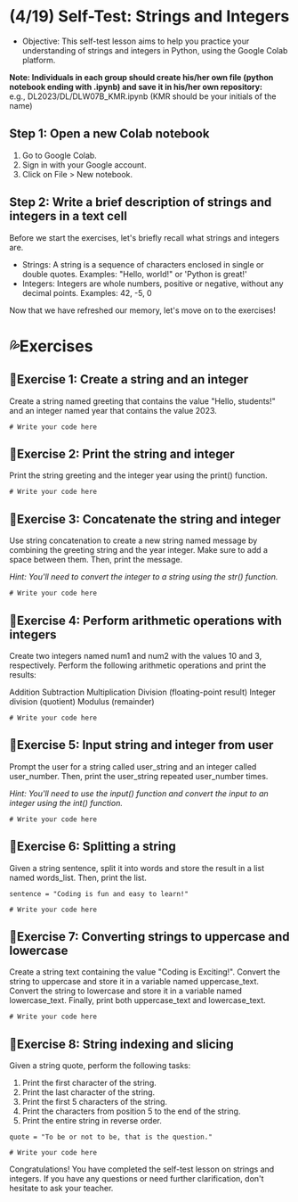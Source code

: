 # (4/19) Self-Test: Strings and Integers

+ Objective: This self-test lesson aims to help you practice your understanding of strings and integers in Python, using the Google Colab platform.

**Note: Individuals in each group should create his/her own file (python notebook ending with .ipynb) and save it in his/her own repository:**  
e.g., DL2023/DL/DLW07B_KMR.ipynb (KMR should be your initials of the name)


## Step 1: Open a new Colab notebook

1. Go to Google Colab.
2. Sign in with your Google account.
3. Click on File > New notebook.

## Step 2: Write a brief description of strings and integers in a text cell

Before we start the exercises, let's briefly recall what strings and integers are.

+ Strings: A string is a sequence of characters enclosed in single or double quotes. Examples: "Hello, world!" or 'Python is great!'
+ Integers: Integers are whole numbers, positive or negative, without any decimal points. Examples: 42, -5, 0

Now that we have refreshed our memory, let's move on to the exercises!

# 💦Exercises

## 📙Exercise 1: Create a string and an integer

Create a string named greeting that contains the value "Hello, students!" and an integer named year that contains the value 2023.

```
# Write your code here
```
## 📙Exercise 2: Print the string and integer
Print the string greeting and the integer year using the print() function.

```
# Write your code here
```
## 📙Exercise 3: Concatenate the string and integer
Use string concatenation to create a new string named message by combining the greeting string and the year integer. Make sure to add a space between them. Then, print the message.

_Hint: You'll need to convert the integer to a string using the str() function._

```
# Write your code here
```
## 📙Exercise 4: Perform arithmetic operations with integers

Create two integers named num1 and num2 with the values 10 and 3, respectively. Perform the following arithmetic operations and print the results:

Addition
Subtraction
Multiplication
Division (floating-point result)
Integer division (quotient)
Modulus (remainder)

```
# Write your code here
```
## 📙Exercise 5: Input string and integer from user
Prompt the user for a string called user_string and an integer called user_number. Then, print the user_string repeated user_number times.

_Hint: You'll need to use the input() function and convert the input to an integer using the int() function._
```
# Write your code here
```

## 📙Exercise 6: Splitting a string
Given a string sentence, split it into words and store the result in a list named words_list. Then, print the list.
```
sentence = "Coding is fun and easy to learn!"

# Write your code here
```
## 📙Exercise 7: Converting strings to uppercase and lowercase
Create a string text containing the value "Coding is Exciting!". Convert the string to uppercase and store it in a variable named uppercase_text. Convert the string to lowercase and store it in a variable named lowercase_text. Finally, print both uppercase_text and lowercase_text.

```
# Write your code here
```
## 📙Exercise 8:  String indexing and slicing
Given a string quote, perform the following tasks:

1. Print the first character of the string.
2. Print the last character of the string.
3. Print the first 5 characters of the string.
4. Print the characters from position 5 to the end of the string.
5. Print the entire string in reverse order.

```
quote = "To be or not to be, that is the question."

# Write your code here
```
Congratulations! You have completed the self-test lesson on strings and integers. If you have any questions or need further clarification, don't hesitate to ask your teacher.
